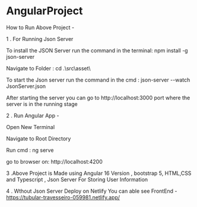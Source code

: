 # AngularProject


How to Run Above Project - 

1 . For Running Json Server 

To install the JSON Server run the command in the terminal: npm install -g json-server

Navigate to Folder : cd .\src\asset\

To start the Json server run the command in the cmd : json-server --watch JsonServer.json

After starting the server you can go to http://localhost:3000 port where the server is in the running stage



2 . Run Angular App -

Open New Terminal

Navigate to Root Directory

Run cmd : ng serve

go to browser on: http://localhost:4200



3 .Above Project is Made using Angular 16 Version , bootstrap 5, HTML,CSS and Typescript , Json Server For Storing User Information

4 . Wthout Json Server Deploy on Netlify You can able see FrontEnd - https://tubular-travesseiro-059981.netlify.app/





